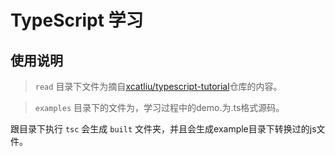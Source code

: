 # TypeScript 学习

## 使用说明

>`read` 目录下文件为摘自[xcatliu/typescript-tutorial](https://github.com/xcatliu/typescript-tutorial)仓库的内容。

> `examples` 目录下的文件为，学习过程中的demo.为.ts格式源码。

跟目录下执行 `tsc` 会生成 `built` 文件夹，并且会生成example目录下转换过的js文件。
